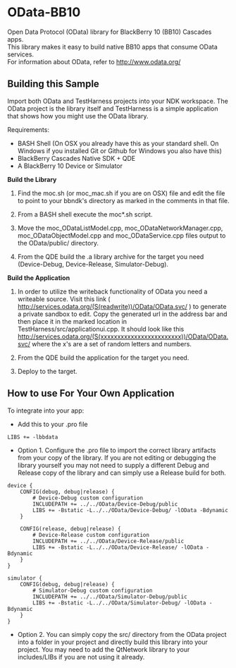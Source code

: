 OData-BB10
==========

Open Data Protocol (OData) library for BlackBerry 10 (BB10) Cascades apps.  
This library makes it easy to build native BB10 apps that consume OData services.  
For information about OData, refer to http://www.odata.org/

Building this Sample
--------------------

Import both OData and TestHarness projects into your NDK workspace. The OData project is the library itself and TestHarness is a simple application that shows how you might use the OData library.

Requirements:

+ BASH Shell (On OSX you already have this as your standard shell. On Windows if you installed Git or Github for Windows you also have this)
+ BlackBerry Cascades Native SDK + QDE
+ A BlackBerry 10 Device or Simulator

**Build the Library**

1. Find the moc.sh (or moc_mac.sh if you are on OSX) file and edit the file to point to your bbndk's directory as marked in the comments in that file.

2. From a BASH shell execute the moc*.sh script.

3. Move the moc_ODataListModel.cpp, moc_ODataNetworkManager.cpp, moc_ODataObjectModel.cpp and moc_ODataService.cpp files output to the OData/public/ directory.

4. From the QDE build the .a library archive for the target you need (Device-Debug, Device-Release, Simulator-Debug).

**Build the Application**

1. In order to utilize the writeback functionality of OData you need a writeable source. Visit this link ( http://services.odata.org/(S(readwrite))/OData/OData.svc/ ) to generate a private sandbox to edit. Copy the generated url in the address bar and then place it in the marked location in TestHarness/src/applicationui.cpp. It should look like this http://services.odata.org/(S(xxxxxxxxxxxxxxxxxxxxxxxx))/OData/OData.svc/ where the x's are a set of random letters and numbers.

2. From the QDE build the application for the target you need.

3. Deploy to the target.

How to use For Your Own Application
-----------------------------------

To integrate into your app:

+ Add this to your .pro file

```
LIBS += -lbbdata
```

+ Option 1. Configure the .pro file to import the correct library artifacts from your copy of the library. If you are not editing or debugging the library yourself you may not need to supply a different Debug and Release copy of the library and can simply use a Release build for both.

```
device {
    CONFIG(debug, debug|release) {
        # Device-Debug custom configuration
		INCLUDEPATH += ../../OData/Device-Debug/public
		LIBS += -Bstatic -L../../OData/Device-Debug/ -lOData -Bdynamic
    }

    CONFIG(release, debug|release) {
        # Device-Release custom configuration
		INCLUDEPATH += ../../OData/Device-Release/public
		LIBS += -Bstatic -L../../OData/Device-Release/ -lOData -Bdynamic
    }
}

simulator {
    CONFIG(debug, debug|release) {
        # Simulator-Debug custom configuration
		INCLUDEPATH += ../../OData/Simulator-Debug/public
		LIBS += -Bstatic -L../../OData/Simulator-Debug/ -lOData -Bdynamic
    }
}
```

+ Option 2. You can simply copy the src/ directory from the OData project into a folder in your project and directly build this library into your project. You may need to add the QtNetwork library to your includes/LIBs if you are not using it already.
